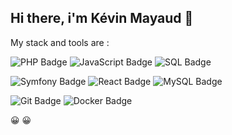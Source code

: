 ## Hi there, i'm Kévin Mayaud 👋

My stack and tools are : 

![PHP Badge](https://img.shields.io/badge/php-%23777BB4.svg?style=for-the-badge&logo=php&logoColor=white)
![JavaScript Badge](https://img.shields.io/badge/javascript-%23F7DF1E.svg?style=for-the-badge&logo=javascript&logoColor=black)
![SQL Badge](https://img.shields.io/badge/sql-%234169E1.svg?style=for-the-badge&logo=postgresql&logoColor=white)


![Symfony Badge](https://img.shields.io/badge/symfony-%23000000.svg?style=for-the-badge&logo=symfony&logoColor=white)
![React Badge](https://img.shields.io/badge/react-%2320232a.svg?style=for-the-badge&logo=react&logoColor=%2361DAFB)
![MySQL Badge](https://img.shields.io/badge/mysql-%234479A1.svg?style=for-the-badge&logo=mysql&logoColor=white)


![Git Badge](https://img.shields.io/badge/git-%23F05032.svg?style=for-the-badge&logo=git&logoColor=white)
![Docker Badge](https://img.shields.io/badge/docker-%230db7ed.svg?style=for-the-badge&logo=docker&logoColor=white)


😀 😀

<!--
**mayaudK/mayaudk** is a ✨ _special_ ✨ repository because its `README.md` (this file) appears on your GitHub profile.

Here are some ideas to get you started:

- 🔭 I’m currently working on ...
- 🌱 I’m currently learning ...
- 👯 I’m looking to collaborate on ...
- 🤔 I’m looking for help with ...
- 💬 Ask me about ...
- 📫 How to reach me: ...
- 😄 Pronouns: ...
- ⚡ Fun fact: ...
-->
